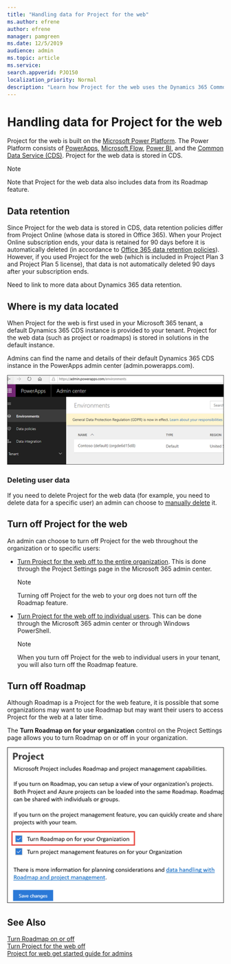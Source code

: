 ```yaml
---
title: "Handling data for Project for the web"
ms.author: efrene
author: efrene
manager: pamgreen
ms.date: 12/5/2019
audience: admin
ms.topic: article
ms.service: 
search.appverid: PJO150
localization_priority: Normal
description: "Learn how Project for the web uses the Dynamics 365 Common Data Service to store and manage data."
---
```


# Handling data for Project for the web

Project for the web is built on the [Microsoft Power Platform](https://powerplatform.microsoft.com/). The Power Platform consists of [PowerApps](https://powerapps.microsoft.com), [Microsoft Flow](https://preview.flow.microsoft.com), [Power BI](https://powerbi.microsoft.com), and the [Common Data Service (CDS)](https://docs.microsoft.com/powerapps/maker/common-data-service/data-platform-intro). Project for the web  data is stored in CDS.  

> [!Note] 
> Note that Project for the web data also includes data from its  Roadmap feature. 

## Data retention

Since Project for the web data is stored in CDS, data retention policies differ from Project Online (whose data is stored in Office 365).  When your Project Online subscription ends, your data is retained for 90 days before it is automatically deleted (in accordance to [Office 365 data retention policies](https://docs.microsoft.com/microsoft-365/compliance/retention-policies)).  However, if you used Project for the web (which is included in Project Plan 3 and Project Plan 5 license), that data is not automatically deleted 90 days after your subscription ends. 

Need to link to more data about Dynamics 365 data retention. 

## Where is my data located

When Project for the web is first used in your Microsoft 365 tenant, a default Dynamics 365 CDS instance is provided to your tenant.  Project for the web data (such as project or roadmaps) is stored in solutions in the default instance.

Admins can find the name and details of their default Dynamics 365 CDS instance in the PowerApps admin center (admin.powerapps.com).  

![CDS Environment](media/PowerAppsEnvironment.png)

### Deleting user data

If you need to delete Project for the web data (for example, you need to delete data for a specific user) an admin can choose to [manually delete](delete-user-data-from-project-for-the-web.md) it.

## Turn off Project for the web

An admin can choose to turn off Project for the web throughout the organization or to specific users:


- [Turn Project for the web off to the entire organization](https://review.docs.microsoft.com/project-for-the-web/turn-project-for-the-web-off?branch=efrene-v2working#turn-off-project-for-the-web-for-your-organization). This is done through the Project Settings page in the Microsoft 365 admin center.
    > [!Note] 
    > Turning off Project for the web to your org does not turn  off the Roadmap feature. 

- [Turn Project for the web off to individual users](https://review.docs.microsoft.com/project-for-the-web/turn-project-for-the-web-off?branch=efrene-v2working#turn-off-project-for-the-web-for-specific-users-in-your-organization). This can be done through the Microsoft 365 admin center or through Windows PowerShell. 

    > [!Note] 
    > When you turn off Project for the web to individual users  in your tenant, you will also turn off the Roadmap feature.

## Turn off Roadmap 

Although Roadmap is a Project for the web feature, it is possible that some organizations may want to use Roadmap but may want their users to access Project for the web at a later time.

The **Turn Roadmap on for your organization** control on the Project Settings page allows you to turn Roadmap on or off in your organization. </br>
 
![Select user](media/ProjectSettingsRM.png)


## See Also
  
[Turn Roadmap on or off](Turn-roadmap-on-or-off.md)</br>
[Turn Project for the web off](turn-project-for-the-web-off.md)</br>
[Project for web get started guide for admins](project-for-the-web-get-started-guide-for-admins.md)



